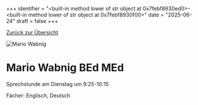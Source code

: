 
+++
identifier = "<built-in method lower of str object at 0x7febf8930ed0>-<built-in method lower of str object at 0x7febf8930f00>"
date = "2025-06-24"
draft = false
+++

 [Zurück zur Übersicht](/schule/lehrpersonal/)

<div class="row">
<div class="column">
<img src="/images/personal/Wabnig.jpg" alt="Mario Wabnig"> 
</div>
<div class="column">

#  Mario Wabnig BEd MEd

Sprechstunde am Dienstag um 9:25-10:15

Fächer: Englisch,  Deutsch













</div>
</div> 

